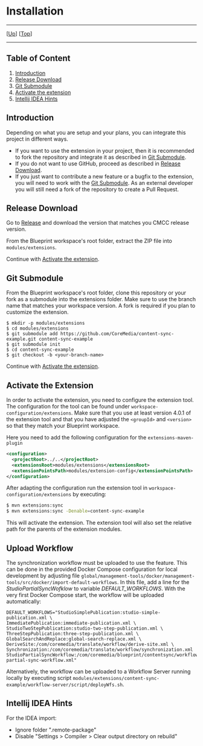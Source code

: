 # Installation

--------------------------------------------------------------------------------

\[[Up](README.md)\] \[[Top](#top)\]

--------------------------------------------------------------------------------

## Table of Content

1. [Introduction](#introduction)
1. [Release Download](#release-download)
2. [Git Submodule](#git-submodule)
3. [Activate the extension](#activate-the-extension)
4. [Intellij IDEA Hints](#intellij-idea-hints)

## Introduction

Depending on what you are setup and your plans, you can integrate this project in different ways.

* If you want to use the extension in your project, then it is recommended to fork the repository and integrate it as described in [Git Submodule](#git-submodule).
* If you do not want to use GitHub, proceed as described in [Release Download](#release-download).
* If you just want to contribute a new feature or a bugfix to the extension, you will need to work with the [Git Submodule](#git-submodule). As an external developer you will still need a fork of the repository to create a Pull Request. 

## Release Download

Go to [Release](https://github.com/CoreMedia/content-sync-example/releases) and download the version that matches you CMCC release version.

From the Blueprint workspace's root folder, extract the ZIP file into `modules/extensions`.

Continue with [Activate the extension](#activate-the-extension).

## Git Submodule

From the Blueprint workspace's root folder, clone this repository or your fork as a submodule into the extensions folder. Make sure to use the branch name that matches your workspace version. A fork is required if you plan to customize the extension.

```
$ mkdir -p modules/extensions
$ cd modules/extensions
$ git submodule add https://github.com/CoreMedia/content-sync-example.git content-sync-example
$ git submodule init
$ cd content-sync-example
$ git checkout -b <your-branch-name>
```

Continue with [Activate the extension](#activate-the-extension).

## Activate the Extension

In order to activate the extension, you need to configure the extension tool. The configuration for the tool can be found under `workspace-configuration/extensions`. Make sure that you use at least version 4.0.1 of the extension tool and that you have adjusted the `<groupId>` and `<version>` so that they match your Blueprint workspace.

Here you need to add the following configuration for the `extensions-maven-plugin`
```xml
<configuration>
  <projectRoot>../..</projectRoot>
  <extensionsRoot>modules/extensions</extensionsRoot>
  <extensionPointsPath>modules/extension-config</extensionPointsPath>
</configuration>
```

After adapting the configuration run the extension tool in
`workspace-configuration/extensions` by executing:

```bash
$ mvn extensions:sync
$ mvn extensions:sync -Denable=content-sync-example
``` 

This will activate the extension. The extension tool will also set the relative path for the parents of the extension modules.

## Upload Workflow

The synchronization workflow must be uploaded to use the feature. This can be done
in the provided Docker Compose configuration for local development by adjusting file
`global/management-tools/docker/management-tools/src/docker/import-default-workflows`. In this file,
add a line for the _StudioPartialSyncWofklow_ to variable *DEFAULT_WORKFLOWS*. With the very first Docker Compose
start, the workflow will be uploaded automatically:

```
DEFAULT_WORKFLOWS="StudioSimplePublication:studio-simple-publication.xml \
ImmediatePublication:immediate-publication.xml \
StudioTwoStepPublication:studio-two-step-publication.xml \
ThreeStepPublication:three-step-publication.xml \
GlobalSearchAndReplace:global-search-replace.xml \
DeriveSite:/com/coremedia/translate/workflow/derive-site.xml \
Synchronization:/com/coremedia/translate/workflow/synchronization.xml
StudioPartialSyncWorkflow:/com/coremedia/blueprint/contentsync/workflows/studio-partial-sync-workflow.xml"
```

Alternatively, the workflow can be uploaded to a Workflow Server running locally by executing script
`modules/extensions/content-sync-example/workflow-server/script/deployWfs.sh`.

## Intellij IDEA Hints

For the IDEA import:
- Ignore folder ".remote-package"
- Disable "Settings > Compiler > Clear output directory on rebuild"
